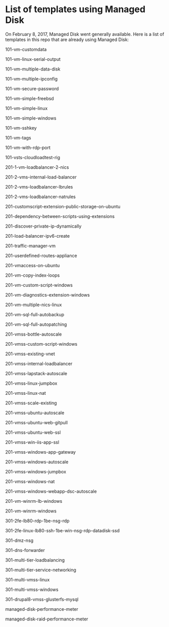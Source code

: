 # List of templates using Managed Disk

On February 8, 2017, Managed Disk went generally available. Here is a list of templates in this repo that are already using Managed Disk:

101-vm-customdata

101-vm-linux-serial-output

101-vm-multiple-data-disk

101-vm-multiple-ipconfig

101-vm-secure-password

101-vm-simple-freebsd

101-vm-simple-linux

101-vm-simple-windows

101-vm-sshkey

101-vm-tags

101-vm-with-rdp-port

101-vsts-cloudloadtest-rig

201-1-vm-loadbalancer-2-nics

201-2-vms-internal-load-balancer

201-2-vms-loadbalancer-lbrules

201-2-vms-loadbalancer-natrules

201-customscript-extension-public-storage-on-ubuntu

201-dependency-between-scripts-using-extensions

201-discover-private-ip-dynamically

201-load-balancer-ipv6-create

201-traffic-manager-vm

201-userdefined-routes-appliance

201-vmaccess-on-ubuntu

201-vm-copy-index-loops

201-vm-custom-script-windows

201-vm-diagnostics-extension-windows

201-vm-multiple-nics-linux

201-vm-sql-full-autobackup

201-vm-sql-full-autopatching

201-vmss-bottle-autoscale

201-vmss-custom-script-windows

201-vmss-existing-vnet

201-vmss-internal-loadbalancer

201-vmss-lapstack-autoscale

201-vmss-linux-jumpbox

201-vmss-linux-nat

201-vmss-scale-existing

201-vmss-ubuntu-autoscale

201-vmss-ubuntu-web-gitpull

201-vmss-ubuntu-web-ssl

201-vmss-win-iis-app-ssl

201-vmss-windows-app-gateway

201-vmss-windows-autoscale

201-vmss-windows-jumpbox

201-vmss-windows-nat

201-vmss-windows-webapp-dsc-autoscale

201-vm-winrm-lb-windows

201-vm-winrm-windows

301-2fe-lb80-rdp-1be-nsg-rdp

301-2fe-linux-lb80-ssh-1be-win-nsg-rdp-datadisk-ssd

301-dmz-nsg

301-dns-forwarder

301-multi-tier-loadbalancing

301-multi-tier-service-networking

301-multi-vmss-linux

301-multi-vmss-windows

301-drupal8-vmss-glusterfs-mysql

managed-disk-performance-meter

managed-disk-raid-performance-meter
